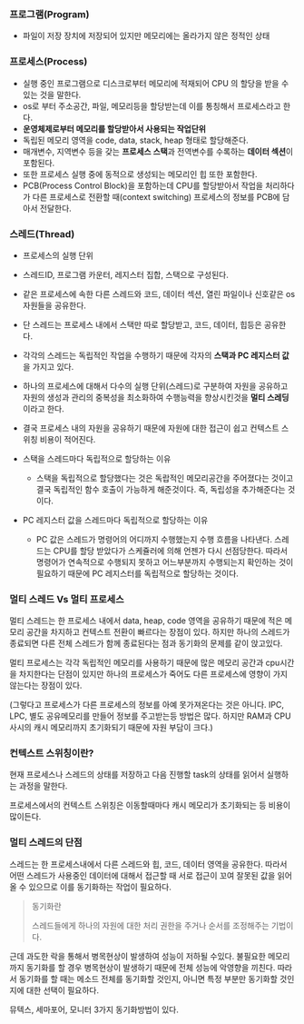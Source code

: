 ### 프로그램(Program)

- 파일이 저장 장치에 저장되어 있지만 메모리에는 올라가지 않은 정적인 상태



### 프로세스(Process)

- 실행 중인 프로그램으로 디스크로부터 메모리에 적재되어 CPU 의 할당을 받을 수 있는 것을 말한다.
- os로 부터 주소공간, 파일, 메모리등을 할당받는데 이를 통칭해서 프로세스라고 한다.
- **운영체제로부터 메모리를 할당받아서 사용되는 작업단위**
- 독립된 메모리 영역을 code, data, stack, heap 형태로 할당해준다.
- 매개변수, 지역변수 등을 갖는 **프로세스 스택**과 전역변수를 수록하는 **데이터 섹션**이 포함된다.
- 또한 프로세스 실행 중에 동적으로 생성되는 메모리인 힙 또한 포함한다.
- PCB(Process  Control Block)을 포함하는데 CPU를 할당받아서 작업을 처리하다가 다른 프로세스로 전환할 때(context switching) 프로세스의 정보를 PCB에 담아서 전달한다.



### 스레드(Thread)

- 프로세스의 실행 단위
- 스레드ID, 프로그램 카운터, 레지스터 집합, 스택으로 구성된다.
- 같은 프로세스에 속한 다른 스레드와 코드, 데이터 섹션, 열린 파일이나 신호같은 os 자원들을 공유한다.
- 단 스레드는 프로세스 내에서 스택만 따로 할당받고, 코드, 데이터, 힙등은 공유한다.
- 각각의 스레드는 독립적인 작업을 수행하기 때문에 각자의 **스택과 PC 레지스터 값**을 가지고 있다.
- 하나의 프로세스에 대해서 다수의 실행 단위(스레드)로 구분하여 자원을 공유하고 자원의 생성과 관리의 중복성을 최소화하여 수행능력을 향상시킨것을 **멀티 스레딩**이라고 한다.
- 결국 프로세스 내의 자원을 공유하기 때문에 자원에 대한 접근이 쉽고 컨텍스트 스위칭 비용이 적어진다.



- 스택을 스레드마다 독립적으로 할당하는 이유
  - 스택을 독립적으로 할당했다는 것은 독랍적인 메모리공간을 주어졌다는 것이고 결국 독립적인 함수 호출이 가능하게 해준것이다. 즉, 독립성을 추가해준다는 것이다.
- PC 레지스터 값을 스레드마다 독립적으로 할당하는 이유
  - PC 값은 스레드가 명령어의 어디까지 수행했는지 수행 흐름을 나타낸다. 스레드는 CPU를 할당 받았다가 스케쥴러에 의해 언젠가 다시 선점당한다. 따라서 명령어가 연속적으로 수행되지 못하고 어느부분까지 수행되는지 확인하는 것이 필요하기 때문에 PC 레지스터를 독립적으로 할당하는 것이다.



### 멀티 스레드 Vs 멀티 프로세스

 멀티 스레드는 한 프로세스 내에서 data, heap, code 영역을 공유하기 때문에 적은 메모리 공간을 차지하고 컨텍스트 전환이 빠르다는 장점이 있다. 하지만 하나의 스레드가 종료되면 다른 전체 스레드가 함께 종료된다는 점과 동기화의 문제를 같이 앉고있다.

 멀티 프로세스는 각각 독립적인 메모리를 사용하기 때문에 많은 메모리 공간과 cpu시간을 차지한다는 단점이 있지만 하나의 프로세스가 죽어도 다른 프로세스에 영향이 가지 않는다는 장점이 있다.

(그렇다고 프로세스가 다른 프로세스의 정보를 아예 못가져온다는 것은 아니다. IPC, LPC, 별도 공유메모리를 만들어 정보를 주고받는등 방법은 많다. 하지만 RAM과 CPU 사시의 캐시 메모리까지 초기화되기 때문에 자원 부담이 크다.)



### 컨텍스트 스위칭이란?

 현재 프로세스나 스레드의 상태를 저장하고 다음 진행할 task의 상태를 읽어서 실행하는 과정을 말한다.

 프로세스에서의 컨텍스트 스위칭은 이동할때마다 캐시 메모리가 초기화되는 등 비용이 많이든다.



### 멀티 스레드의 단점

 스레드는 한 프로세스내에서 다른 스레드와 힙, 코드, 데이터 영역을 공유한다. 따라서 어떤 스레드가 사용중인 데이터에 대해서 접근할 때 서로 접근이 꼬여 잘못된 값을 읽어올 수 있으므로 이를 동기화하는 작업이 필요하다.

> 동기화란
>
> 스레드들에게 하나의 자원에 대한 처리 권한을 주거나 순서를 조정해주는 기법이다.

 근데 과도한 락을 통해서 병목현상이 발생하여 성능이 저하될 수있다. 불필요한 메모리까지 동기화를 할 경우 병목현상이 발생하기 때문에 전체 성능에 악영향을 끼친다. 따라서 동기화를 할 때는 메소드 전체를 동기화할 것인지, 아니면 특정 부분만 동기화할 것인지에 대한 선택이 필요하다.



뮤텍스, 세마포어, 모니터 3가지 동기화방법이 있다.
